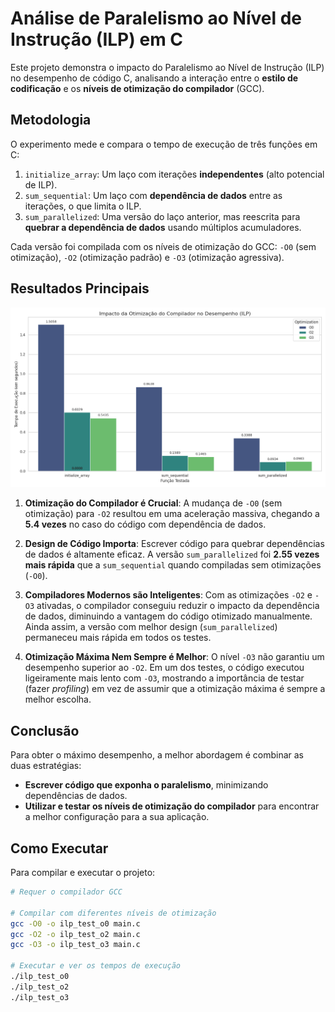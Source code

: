 # Análise de Paralelismo ao Nível de Instrução (ILP) em C

Este projeto demonstra o impacto do Paralelismo ao Nível de Instrução (ILP) no desempenho de código C, analisando a interação entre o **estilo de codificação** e os **níveis de otimização do compilador** (GCC).

## Metodologia

O experimento mede e compara o tempo de execução de três funções em C:

1.  `initialize_array`: Um laço com iterações **independentes** (alto potencial de ILP).
2.  `sum_sequential`: Um laço com **dependência de dados** entre as iterações, o que limita o ILP.
3.  `sum_parallelized`: Uma versão do laço anterior, mas reescrita para **quebrar a dependência de dados** usando múltiplos acumuladores.

Cada versão foi compilada com os níveis de otimização do GCC: `-O0` (sem otimização), `-O2` (otimização padrão) e `-O3` (otimização agressiva).

## Resultados Principais

![Gráfico do tempo de execução por otimização](https://github.com/polianaraujo/parallelp/blob/main/tarefa02/grafico_desempenho.png)

1.  **Otimização do Compilador é Crucial**: A mudança de `-O0` (sem otimização) para `-O2` resultou em uma aceleração massiva, chegando a **5.4 vezes** no caso do código com dependência de dados.

2.  **Design de Código Importa**: Escrever código para quebrar dependências de dados é altamente eficaz. A versão `sum_parallelized` foi **2.55 vezes mais rápida** que a `sum_sequential` quando compiladas sem otimizações (`-O0`).

3.  **Compiladores Modernos são Inteligentes**: Com as otimizações `-O2` e `-O3` ativadas, o compilador conseguiu reduzir o impacto da dependência de dados, diminuindo a vantagem do código otimizado manualmente. Ainda assim, a versão com melhor design (`sum_parallelized`) permaneceu mais rápida em todos os testes.

4.  **Otimização Máxima Nem Sempre é Melhor**: O nível `-O3` não garantiu um desempenho superior ao `-O2`. Em um dos testes, o código executou ligeiramente mais lento com `-O3`, mostrando a importância de testar (fazer *profiling*) em vez de assumir que a otimização máxima é sempre a melhor escolha.

## Conclusão

Para obter o máximo desempenho, a melhor abordagem é combinar as duas estratégias:

  * **Escrever código que exponha o paralelismo**, minimizando dependências de dados.
  * **Utilizar e testar os níveis de otimização do compilador** para encontrar a melhor configuração para a sua aplicação.

## Como Executar

Para compilar e executar o projeto:

```bash
# Requer o compilador GCC

# Compilar com diferentes níveis de otimização
gcc -O0 -o ilp_test_o0 main.c
gcc -O2 -o ilp_test_o2 main.c
gcc -O3 -o ilp_test_o3 main.c

# Executar e ver os tempos de execução
./ilp_test_o0
./ilp_test_o2
./ilp_test_o3
```